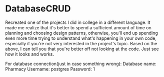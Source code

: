 # DatabaseCRUD
 
Recreated one of the projects I did in college in a different language. It made me realize that it's better to spend a sufficient amount of time on planning and choosing design patterns, otherwise, you'll end up spending even more time trying to understand what's happening in your own code, especially if you're not very interested in the project's topic. Based on the above, I can tell you that you're better off not looking at the code. Just see how it looks and works. 

For database connection(just in case something wrong): 
Database name: Pharmacy
Username: postgres
Password: 1
